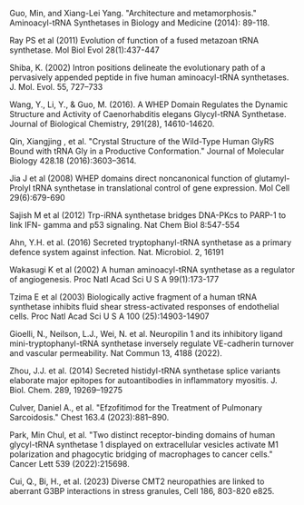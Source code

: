 
Guo, Min, and Xiang-Lei Yang. "Architecture and metamorphosis." Aminoacyl-tRNA Synthetases in Biology and Medicine (2014): 89-118.

Ray PS et al (2011) Evolution of function of a fused metazoan tRNA synthetase. Mol Biol Evol 28(1):437-447

Shiba, K. (2002) Intron positions delineate the evolutionary path of a pervasively appended peptide in five human aminoacyl-tRNA synthetases. J. Mol. Evol. 55, 727–733 

Wang, Y., Li, Y., & Guo, M. (2016). A WHEP Domain Regulates the Dynamic Structure and Activity of Caenorhabditis elegans Glycyl-tRNA Synthetase. Journal of Biological Chemistry, 291(28), 14610-14620.

Qin, Xiangjing , et al. "Crystal Structure of the Wild-Type Human GlyRS Bound with tRNA Gly in a Productive Conformation." Journal of Molecular Biology 428.18 (2016):3603–3614.

Jia J et al (2008) WHEP domains direct noncanonical function of glutamyl-Prolyl tRNA synthetase in translational control of gene expression. Mol Cell 29(6):679-690

Sajish M et al (2012) Trp-iRNA synthetase bridges DNA-PKcs to PARP-1 to link IFN- gamma and p53 signaling. Nat Chem Biol 8:547-554

Ahn, Y.H. et al. (2016) Secreted tryptophanyl-tRNA synthetase as a primary defence system against infection. Nat. Microbiol. 2, 16191 

Wakasugi K et al (2002) A human aminoacyl-tRNA synthetase as a regulator of angiogenesis. Proc Natl Acad Sci U S A 99(1):173-177

Tzima E et al (2003) Biologically active fragment of a human tRNA synthetase inhibits fluid shear stress-activated responses of endothelial cells. Proc Natl Acad Sci U S A 100 (25):14903-14907

Gioelli, N., Neilson, L.J., Wei, N. et al. Neuropilin 1 and its inhibitory ligand mini-tryptophanyl-tRNA synthetase inversely regulate VE-cadherin turnover and vascular permeability. Nat Commun 13, 4188 (2022).

Zhou, J.J. et al. (2014) Secreted histidyl-tRNA synthetase splice variants elaborate major epitopes for autoantibodies in inflammatory myositis. J. Biol. Chem. 289, 19269–19275 

Culver, Daniel A., et al. "Efzofitimod for the Treatment of Pulmonary Sarcoidosis." Chest 163.4 (2023):881–890.

Park, Min Chul, et al. "Two distinct receptor-binding domains of human glycyl-tRNA synthetase 1 displayed on extracellular vesicles activate M1 polarization and phagocytic bridging of macrophages to cancer cells." Cancer Lett 539 (2022):215698.

Cui, Q., Bi, H., et al. (2023) Diverse CMT2 neuropathies are linked to aberrant G3BP interactions in stress granules, Cell 186, 803-820 e825.
